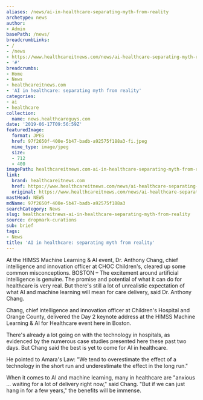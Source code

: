 ```yaml
---
aliases: /news/ai-in-healthcare-separating-myth-from-reality
archetype: news
author:
- Admin
basePath: /news/
breadcrumbLinks:
- /
- /news
- https://www.healthcareitnews.com/news/ai-healthcare-separating-myth-reality
- '#'
breadcrumbs:
- Home
- News
- healthcareitnews.com
- 'AI in healthcare: separating myth from reality'
categories:
- ai
- healthcare
collection:
  name: news.healthcareguys.com
date: '2019-06-17T09:56:59Z'
featuredImage:
  format: JPEG
  href: 97f2650f-400e-5b47-badb-a92575f188a3-fi.jpeg
  mime_type: image/jpeg
  size:
  - 712
  - 400
imagePath: healthcareitnews.com-ai-in-healthcare-separating-myth-from-reality
link:
  brand: healthcareitnews.com
  href: https://www.healthcareitnews.com/news/ai-healthcare-separating-myth-reality
  original: https://www.healthcareitnews.com/news/ai-healthcare-separating-myth-reality
mastHead: NEWS
mdName: 97f2650f-400e-5b47-badb-a92575f188a3
searchCategory: News
slug: healthcareitnews-ai-in-healthcare-separating-myth-from-reality
source: dropmark-curations
sub: brief
tags:
- News
title: 'AI in healthcare: separating myth from reality'
---
```


At the HIMSS Machine Learning & AI event, Dr. Anthony Chang, chief intelligence and innovation officer at CHOC Children's, cleared up some common misconceptions. BOSTON – The excitement around artificial intelligence is genuine. The promise and potential of what it can do for healthcare is very real. But there's still a lot of unrealistic expectation of what AI and machine learning will mean for care delivery, said Dr. Anthony Chang.

Chang, chief intelligence and innovation officer at Children's Hospital and Orange County, delivered the Day 2 keynote address at the HIMSS Machine Learning & AI for Healthcare event here in Boston.

There's already a lot going on with the technology in hospitals, as evidenced by the numerous case studies presented here these past two days. But Chang said the best is yet to come for AI in healthcare.

He pointed to Amara's Law: "We tend to overestimate the effect of a technology in the short run and underestimate the effect in the long run."

When it comes to AI and machine learning, many in healthcare are "anxious ... waiting for a lot of delivery right now," said Chang. "But if we can just hang in for a few years," the benefits will be immense.